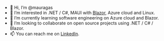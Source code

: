 - 👋 Hi, I’m @mauragas
- 👀 I’m interested in .NET / C#, MAUI with [Blazor](https://dotnet.microsoft.com/apps/aspnet/web-apps/blazor), Azure cloud and Linux.
- 🌱 I’m currently learning software engineering on Azure cloud and Blazor.
- 💞️ I’m looking to collaborate on open source projects using .NET / C# / Blazor.
- 📫 You can reach me on [LinkedIn](https://www.linkedin.com/in/mauragas).
